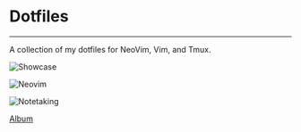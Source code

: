 # Dotfiles
***

A collection of my dotfiles for NeoVim, Vim, and Tmux.

![Showcase](https://imgur.com/H9yjsmj.png)

![Neovim](https://imgur.com/ysYwul1.png)

![Notetaking](https://imgur.com/T8EoBR2)

[Album](https://imgur.com/a/gTn22Nh)
